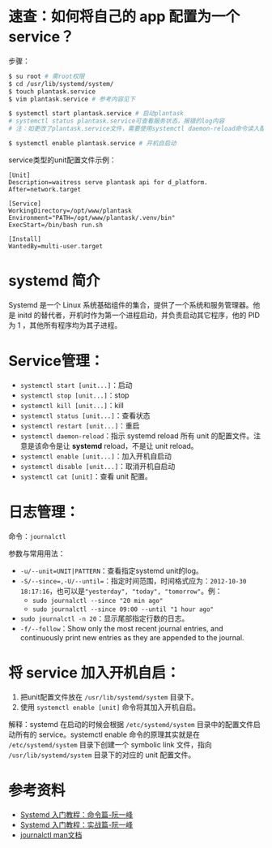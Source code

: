 # 速查：如何将自己的 app 配置为一个 service？
步骤：
```bash
$ su root # 需root权限
$ cd /usr/lib/systemd/system/
$ touch plantask.service
$ vim plantask.service # 参考内容见下

$ systemctl start plantask.service # 启动plantask
# systemctl status plantask.service可查看服务状态，报错的log内容
# 注：如更改了plantask.service文件，需要使用systemctl daemon-reload命令读入配置再restart

$ systemctl enable plantask.service # 开机自启动
```

service类型的unit配置文件示例：
```systemd
[Unit]
Description=waitress serve plantask api for d_platform.
After=network.target

[Service]
WorkingDirectory=/opt/www/plantask
Environment="PATH=/opt/www/plantask/.venv/bin"
ExecStart=/bin/bash run.sh

[Install]
WantedBy=multi-user.target
```


# systemd 简介
Systemd 是一个 Linux 系统基础组件的集合，提供了一个系统和服务管理器。他是 initd 的替代者，开机时作为第一个进程启动，并负责启动其它程序，他的 PID 为 1 ，其他所有程序均为其子进程。


# Service管理：
- `systemctl start [unit...]`：启动
- `systemctl stop [unit...]`：stop
- `systemctl kill [unit...]`：kill
- `systemctl status [unit...]`：查看状态
- `systemctl restart [unit...]`：重启
- `systemctl daemon-reload`：指示 systemd reload 所有 unit 的配置文件。注意是该命令是让 **systemd** reload，不是让 unit reload。
- `systemctl enable [unit...]`：加入开机自启动
- `systemctl disable [unit...]`：取消开机自启动
- `systemctl cat [unit]`：查看 unit 配置。


# 日志管理：
命令：`journalctl`

参数与常用用法：
- `-u/--unit=UNIT|PATTERN`：查看指定systemd unit的log。
- `-S/--since=,-U/--until=`：指定时间范围，时间格式应为：`2012-10-30 18:17:16`，也可以是`"yesterday", "today", "tomorrow"`。例：
  - `sudo journalctl --since "20 min ago"`
  - `sudo journalctl --since 09:00 --until "1 hour ago"`
- `sudo journalctl -n 20`：显示尾部指定行数的日志。
- `-f/--follow`：Show only the most recent journal entries, and continuously print new entries as they are appended to the journal.


# 将 service 加入开机自启：
1. 把unit配置文件放在 `/usr/lib/systemd/system` 目录下。
2. 使用 `systemctl enable [unit]` 命令将其加入开机自启。

解释：systemd 在启动的时候会根据 `/etc/systemd/system` 目录中的配置文件启动所有的 service。systemctl enable 命令的原理其实就是在 `/etc/systemd/system` 目录下创建一个 symbolic link 文件，指向 `/usr/lib/systemd/system` 目录下的对应的 unit 配置文件。


# 参考资料
- [Systemd 入门教程：命令篇-阮一峰](http://www.ruanyifeng.com/blog/2016/03/systemd-tutorial-commands.html)
- [Systemd 入门教程：实战篇-阮一峰](http://www.ruanyifeng.com/blog/2016/03/systemd-tutorial-part-two.html)
- [journalctl man文档](http://man7.org/linux/man-pages/man1/journalctl.1.html)